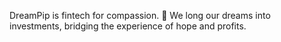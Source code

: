 DreamPip is fintech for compassion. 📡
We long our dreams into investments, bridging the experience of hope and profits.
